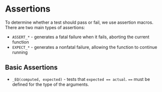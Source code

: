 # Assertions
To determine whether a test should pass or fail, we use assertion macros. There are two main types of assertions: 

- `ASSERT_*` - generates a fatal failure when it fails, aborting the current function
- `EXPECT_*` - generates a nonfatal failure, allowing the function to continue running


## Basic Assertions

- `_EQ(computed, expected)` - tests that `expected == actual`. `==` must be defined for the type of the arguments.
